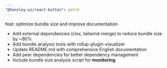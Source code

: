```yaml
---
"@hensley-ui/react-button": patch
---
```


feat: optimize bundle size and improve documentation

- Add external dependencies (clsx, tailwind-merge) to reduce bundle size by ~90%
- Add bundle analysis tools with rollup-plugin-visualizer
- Update README.md with comprehensive English documentation
- Add peer dependencies for better dependency management
- Include bundle size analysis script for **monitoring**
